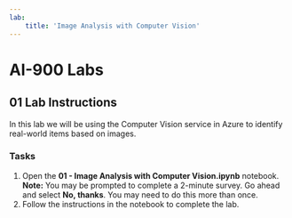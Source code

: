 ```yaml
---
lab:
    title: 'Image Analysis with Computer Vision'
---
```


# AI-900 Labs
## 01 Lab Instructions
In this lab we will be using the Computer Vision service in Azure to identify real-world items based on images.

### Tasks
1.  Open the **01 - Image Analysis with Computer Vision.ipynb** notebook. 
    **Note:** You may be prompted to complete a 2-minute survey. Go ahead and select **No, thanks**. You may need to do this more than once. 
2.  Follow the instructions in the notebook to complete the lab.
